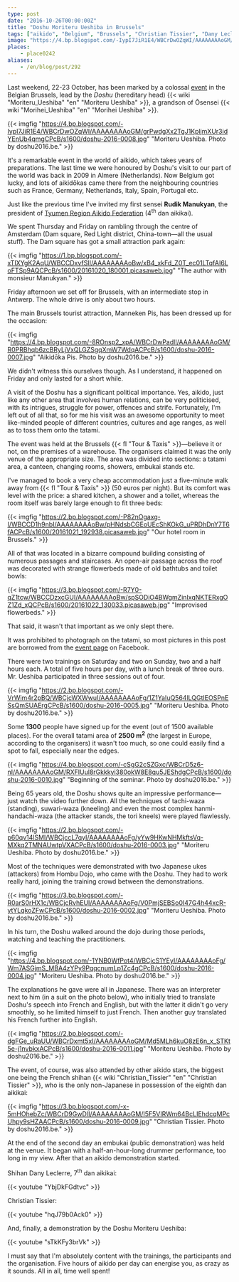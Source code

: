 ```yaml
---
type: post
date: "2016-10-26T00:00:00Z"
title: "Doshu Moriteru Ueshiba in Brussels"
tags: ["aikido", "Belgium", "Brussels", "Christian Tissier", "Dany Leclerre", "Doshu", "Moriteru Ueshiba", "Rudik Manukyan", "sport"]
image: "https://4.bp.blogspot.com/-IypI7JiR1E4/WBCrDwOZqWI/AAAAAAAAoGM/grPwdgXx2TgJ1KpljmXUr3idYEnUb4qmgCPcB/s1600/doshu-2016-0008.jpg"
places:
    - place0242
aliases:
    - /en/blog/post/292
---
```


Last weekend, 22-23 October, has been marked by a colossal [event](http://www.doshu2016.be/) in the Belgian Brussels, lead by the *Doshu* (hereditary head) {{< wiki "Moriteru_Ueshiba" "en" "Moriteru Ueshiba" >}}, a grandson of Ōsensei {{< wiki "Morihei_Ueshiba" "en" "Morihei Ueshiba" >}}.

<!--more-->

{{< imgfig "https://4.bp.blogspot.com/-IypI7JiR1E4/WBCrDwOZqWI/AAAAAAAAoGM/grPwdgXx2TgJ1KpljmXUr3idYEnUb4qmgCPcB/s1600/doshu-2016-0008.jpg" "Moriteru Ueshiba. Photo by doshu2016.be." >}}

It's a remarkable event in the world of aikido, which takes years of preparations. The last time we were honoured by Doshu's visit to our part of the world was back in 2009 in Almere (Netherlands). Now Belgium got lucky, and lots of aikidōkas came there from the neighbouring countries such as France, Germany, Netherlands, Italy, Spain, Portugal etc.

Just like the previous time I've invited my first sensei **Rudik Manukyan**, the president of [Tyumen Region Aikido Federation](http://aikido72.ru/) (4<sup>th</sup> dan aikikai).

We spent Thursday and Friday on rambling through the centre of Amsterdam (Dam square, Red Light district, China-town—all the usual stuff). The Dam square has got a small attraction park again:

{{< imgfig "https://1.bp.blogspot.com/-xTIXYgK2AqU/WBCCDxvfSII/AAAAAAAAoBw/xB4_xkFd_Z0T_ec01LTqfAI6LoFTSp9AQCPcB/s1600/20161020_180001.picasaweb.jpg" "The author with monsieur Manukyan." >}}

Friday afternoon we set off for Brussels, with an intermediate stop in Antwerp. The whole drive is only about two hours.

The main Brussels tourist attraction, Manneken Pis, has been dressed up for the occasion:

{{< imgfig "https://4.bp.blogspot.com/-8ROnsp2_xpA/WBCrDwPadlI/AAAAAAAAoGM/R0PRBhqb6zcBRyLjVxQLGZSgqXmW7WdqACPcB/s1600/doshu-2016-0007.jpg" "Aikidōka Pis. Photo by doshu2016.be." >}}

We didn't witness this ourselves though. As I understand, it happened on Friday and only lasted for a short while.

A visit of the Doshu has a significant political importance. Yes, aikido, just like any other area that involves human relations, can be very politicised, with its intrigues, struggle for power, offences and strife. Fortunately, I'm left out of all that, so for me his visit was an awesome opportunity to meet like-minded people of different countries, cultures and age ranges, as well as to toss them onto the tatami.

The event was held at the Brussels {{< fl "Tour & Taxis" >}}—believe it or not, on the premises of a warehouse. The organisers claimed it was the only venue of the appropriate size. The area was divided into sections: a tatami area, a canteen, changing rooms, showers, embukai stands etc.

I've managed to book a very cheap accommodation just a five-minute walk away from {{< fl "Tour & Taxis" >}} (50 euros per night). But its comfort was level with the price: a shared kitchen, a shower and a toilet, whereas the room itself was barely large enough to fit three beds:

{{< imgfig "https://2.bp.blogspot.com/-P82nOgaxg-I/WBCCD1h9nbI/AAAAAAAAoBw/pHNdsbCGEoUEcShKOkG_uPRDhDnY7T6fACPcB/s1600/20161021_192938.picasaweb.jpg" "Our hotel room in Brussels." >}}

All of that was located in a bizarre compound building consisting of numerous passages and staircases. An open-air passage across the roof was decorated with strange flowerbeds made of old bathtubs and toilet bowls:

{{< imgfig "https://3.bp.blogspot.com/-R7Y0-qZ1tcw/WBCCDzxcGUI/AAAAAAAAoBw/spSODiO4BWgmZinIxqNKTERxgOZ1Zd_xQCPcB/s1600/20161022_130033.picasaweb.jpg" "Improvised flowerbeds." >}}

That said, it wasn't that important as we only slept there.

It was prohibited to photograph on the tatami, so most pictures in this post are borrowed from the [event page](https://www.facebook.com/doshu2016/) on Facebook.

There were two trainings on Saturday and two on Sunday, two and a half hours each. A total of five hours per day, with a lunch break of three ours. Mr. Ueshiba participated in three sessions out of four.

{{< imgfig "https://2.bp.blogspot.com/-VrWim4r2pBQ/WBCjcWXWwuI/AAAAAAAAoFg/1Z1YaIuQ564lLQGtIEOSPnESsQmSUAErgCPcB/s1600/doshu-2016-0005.jpg" "Moriteru Ueshiba. Photo by doshu2016.be." >}}

Some **1300** people have signed up for the event (out of 1500 available places). For the overall tatami area of **2500 m<sup>2</sup>** (the largest in Europe, according to the organisers) it wasn't too much, so one could easily find a spot to fall, especially near the edges.

{{< imgfig "https://4.bp.blogspot.com/-cSgG2cSZGxc/WBCrD5z6-nI/AAAAAAAAoGM/RXFIUul8rGkkkyi380okW8E8qu5JEShdgCPcB/s1600/doshu-2016-0010.jpg" "Beginning of the seminar. Photo by doshu2016.be." >}}

Being 65 years old, the Doshu shows quite an impressive performance—just watch the video further down. All the techniques of tachi-waza (standing), suwari-waza (kneeling) and even the most complex hanmi-handachi-waza (the attacker stands, the tori kneels) were played flawlessly.

{{< imgfig "https://2.bp.blogspot.com/-p60qv14lSMI/WBCjccL7qyI/AAAAAAAAoFg/yYw9HKwNHMkftsVq-MXkq2TMNAUwtpVXACPcB/s1600/doshu-2016-0003.jpg" "Moriteru Ueshiba. Photo by doshu2016.be." >}}

Most of the techniques were demonstrated with two Japanese ukes (attackers) from Hombu Dojo, who came with the Doshu. They had to work really hard, joining the training crowd between the demonstrations.

{{< imgfig "https://3.bp.blogspot.com/-R0arS0rHX1c/WBCjcRvhEUI/AAAAAAAAoFg/V0PmjSEBSo0I47G4h44xcR-ytYLqkoZFwCPcB/s1600/doshu-2016-0002.jpg" "Moriteru Ueshiba. Photo by doshu2016.be." >}}

In his turn, the Doshu walked around the dojo during those periods, watching and teaching the practitioners.

{{< imgfig "https://4.bp.blogspot.com/-1YNB0WfPot4/WBCjcS1YEyI/AAAAAAAAoFg/Wm7ASGjmS_MBA4zYPy9PqqcnumLp1Zc4gCPcB/s1600/doshu-2016-0004.jpg" "Moriteru Ueshiba. Photo by doshu2016.be." >}}

The explanations he gave were all in Japanese. There was an interpreter next to him (in a suit on the photo below), who initially tried to translate Doshu's speech into French and English, but with the latter it didn't go very smoothly, so he limited himself to just French. Then another guy translated his French further into English.

{{< imgfig "https://2.bp.blogspot.com/-dgFGe_uRaUU/WBCrDxmt5xI/AAAAAAAAoGM/Md5MLh6kuO8zE6n_x_STKt5e-j1nvbkxACPcB/s1600/doshu-2016-0011.jpg" "Moriteru Ueshiba. Photo by doshu2016.be." >}}

The event, of course, was also attended by other aikido stars, the biggest one being the French shihan {{< wiki "Christian_Tissier" "en" "Christian Tissier" >}}, who is the only non-Japanese in possession of the eighth dan aikikai:

{{< imgfig "https://3.bp.blogspot.com/-x-5mHOhebZc/WBCrD9GwDII/AAAAAAAAoGM/I5F5VIRWm64BcLIEhdcqMPcUhpy9sHZAACPcB/s1600/doshu-2016-0009.jpg" "Christian Tissier. Photo by doshu2016.be." >}}

At the end of the second day an embukai (public demonstration) was held at the venue. It began with a half-an-hour-long drummer performance, too long in my view. After that an aikido demonstration started.

Shihan Dany Leclerre, 7<sup>th</sup> dan aikikai:

{{< youtube "YbjDkFGdtvc" >}}

Christian Tissier:

{{< youtube "hqJ79b0Ack0" >}}

And, finally, a demonstration by the Doshu Moriteru Ueshiba:

{{< youtube "sTkKFy3brVk" >}}

I must say that I'm absolutely content with the trainings, the participants and the organisation. Five hours of aikido per day can energise you, as crazy as it sounds. All in all, time well spent!
